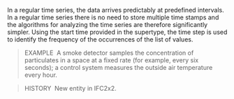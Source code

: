 ﻿In a regular time series, the data arrives predictably at predefined intervals. In a regular time series there is no need to store multiple time stamps and the algorithms for analyzing the time series are therefore significantly simpler. Using the start time provided in the supertype, the time step is used to identify the frequency of the occurrences of the list of values.

> EXAMPLE&nbsp; A smoke detector samples the concentration of particulates in a space at a fixed rate (for example, every six seconds); a control system measures the outside air temperature every hour.

> HISTORY&nbsp; New entity in IFC2x2.